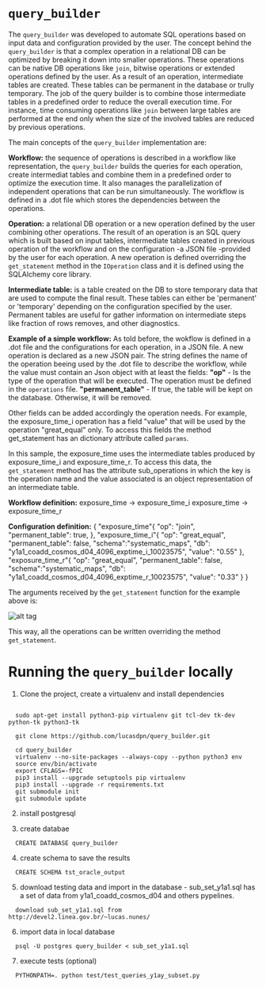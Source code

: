 # `query_builder`

The `query_builder` was developed to automate SQL operations based on input data and configuration provided by the user. The concept behind the `query_builder` is that a complex operation in a relational DB can be optimized by breaking it down into smaller operations. These operations can be native DB operations like `join`, bitwise operations or extended operations defined by the user. As a result of an operation, intermediate tables are created. These tables can be permanent in the database or trully temporary. The job of the query builder is to combine those intermediate tables in a predefined order to reduce the overall execution time. For instance, time consuming operations like `join` between large tables are performed at the end only when the size of the involved tables are reduced by previous operations.

The main concepts of the `query_builder` implementation are:

**Workflow:** the sequence of operations is described in a workflow like representation, the `query_builder` builds the queries for each operation, create intermediat tables and combine them in a predefined order to optimize the execution time. It also manages the parallelization of independent operations that can be run simultaneously. The workflow is defined in a .dot file which stores the dependencies between the operations.

**Operation:**  a relational DB operation or a new operation defined by the user combining other operations. The result of an operation is an SQL query which is built based on input tables, intermediate tables created in previous operation of the workflow and on the configuration -a JSON file -provided by the user for each operation.
A new operation is defined overriding the `get_statement` method in the `IOperation` class and it is defined using the SQLAlchemy core library.

**Intermediate table:** is a table created on the DB to store temporary data that are used to compute the final result. These tables can either be 'permanent' or 'temporary' depending on the configuration specified by the user. Permanent tables are useful for gather information on intermediate steps like fraction of rows removes, and other diagnostics.

**Example of a simple workflow:**
As told before, the wokflow is defined in a .dot file and the configurations for each operation, in a JSON file. A new operation is declared as a new JSON pair. The string defines the name of the operation beeing used by the .dot file to describe the workflow, while the value must contain an Json object with at least the fields:
**"op"** - Is the type of the operation that will be executed. The operation must be defined in the `operations` file.
**"permanent_table"** - If true, the table will be kept on the database. Otherwise, it will be removed.

Other fields can be added accordingly the operation needs. For example, the exposure_time_i operation has a field "value" that will be used by the operation "great_equal" only. To access this fields the method get_statement has an dictionary attribute called `params`.

In this sample, the exposure_time uses the intermediate tables produced by exposure_time_i and exposure_time_r. To access this data, the `get_statement` method has the attribute sub_operations in which the key is the operation name and the value associated is an object representation of an intermediate table.

**Workflow definition:**
exposure_time -> exposure_time_i
exposure_time -> exposure_time_r

**Configuration definition:**
{
  "exposure_time"{
    "op": "join",
    "permanent_table": true,
  },
  "exposure_time_i"{
    "op": "great_equal",
    "permanent_table": false,
	"schema":"systematic_maps",
    "db": "y1a1_coadd_cosmos_d04_4096_exptime_i_10023575",
    "value": "0.55"
  },
  "exposure_time_r"{
    "op": "great_equal",
	"permanent_table": false,
    "schema":"systematic_maps",
    "db": "y1a1_coadd_cosmos_d04_4096_exptime_r_10023575",
    "value": "0.33"
  }
}

The arguments received by the `get_statement` function for the example above is:

![alt tag](https://cloud.githubusercontent.com/assets/6139408/24215930/232311ce-0f19-11e7-94cf-77a697a27569.png)

This way, all the operations can be written overriding the method `get_statement`.

# Running the `query_builder` locally

1. Clone the project, create a virtualenv and install dependencies
```

  sudo apt-get install python3-pip virtualenv git tcl-dev tk-dev python-tk python3-tk

  git clone https://github.com/lucasdpn/query_builder.git

  cd query_builder
  virtualenv --no-site-packages --always-copy --python python3 env
  source env/bin/activate
  export CFLAGS=-fPIC
  pip3 install --upgrade setuptools pip virtualenv
  pip3 install --upgrade -r requirements.txt
  git submodule init
  git submodule update
```

2. install postgresql

3. create databae
```
  CREATE DATABASE query_builder
```

4. create schema to save the results
```
  CREATE SCHEMA tst_oracle_output
```

5. download testing data and import in the database - sub_set_y1a1.sql has a set of data from y1a1_coadd_cosmos_d04 and others pypelines.
```
  download sub_set_y1a1.sql from http://devel2.linea.gov.br/~lucas.nunes/
```

6. import data in local database
```
  psql -U postgres query_builder < sub_set_y1a1.sql
```

7. execute tests (optional)
```
  PYTHONPATH=. python test/test_queries_y1ay_subset.py
```
